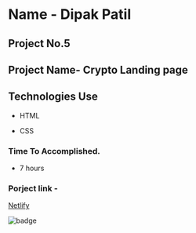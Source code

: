 # Name - Dipak Patil

## Project No.5

## Project Name- Crypto Landing page

## Technologies Use

- HTML

- CSS

### Time To Accomplished.

- 7 hours

### Porject link -

[Netlify]()

![badge](https://img.shields.io/badge/Live--class-Project--5-green)
